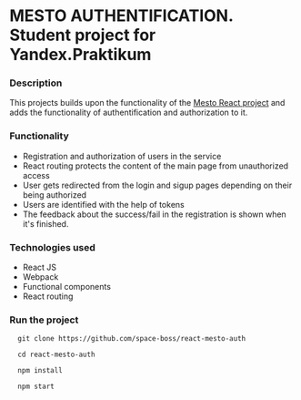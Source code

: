 # MESTO AUTHENTIFICATION. Student project for Yandex.Praktikum

### Description
This projects builds upon the functionality of the [Mesto React project](https://github.com/space-boss/mesto-react) and adds the functionality of authentification and authorization to it. 

### Functionality
* Registration and authorization of users in the service
* React routing protects the content of the main page from unauthorized access
* User gets redirected from the login and sigup pages depending on their being authorized
* Users are identified with the help of tokens
* The feedback about the success/fail in the registration is shown when it's finished.

### Technologies used
* React JS
* Webpack
* Functional components
* React routing

### Run the project
```
  git clone https://github.com/space-boss/react-mesto-auth
  
  cd react-mesto-auth

  npm install

  npm start
```

